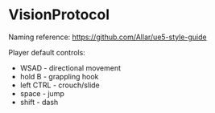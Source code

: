 # VisionProtocol

Naming reference: https://github.com/Allar/ue5-style-guide

Player default controls:
- WSAD - directional movement
- hold B - grappling hook
- left CTRL - crouch/slide
- space - jump
- shift - dash